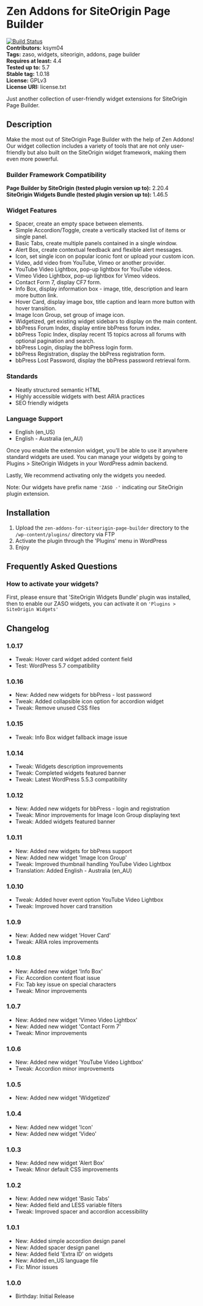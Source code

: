 # Zen Addons for SiteOrigin Page Builder

[![Build Status](https://travis-ci.org/KSym04/zen-addons-for-siteorigin-page-builder.svg?branch=master)](https://travis-ci.org/KSym04/zen-addons-for-siteorigin-page-builder)  
**Contributors:** ksym04  
**Tags:** zaso, widgets, siteorigin, addons, page builder  
**Requires at least:** 4.4  
**Tested up to:** 5.7  
**Stable tag:** 1.0.18  
**License:** GPLv3  
**License URI:** license.txt

Just another collection of user-friendly widget extensions for SiteOrigin Page Builder.

## Description

Make the most out of SiteOrigin Page Builder with the help of Zen Addons! Our widget collection includes a variety of tools that are not only user-friendly but also built on the SiteOrigin widget framework, making them even more powerful.

### Builder Framework Compatibility

**Page Builder by SiteOrigin (tested plugin version up to):** 2.20.4  
**SiteOrigin Widgets Bundle (tested plugin version up to):** 1.46.5

### Widget Features

- Spacer, create an empty space between elements.
- Simple Accordion/Toggle, create a vertically stacked list of items or single panel.
- Basic Tabs, create multiple panels contained in a single window.
- Alert Box, create contextual feedback and flexible alert messages.
- Icon, set single icon on popular iconic font or upload your custom icon.
- Video, add video from YouTube, Vimeo or another provider.
- YouTube Video Lightbox, pop-up lightbox for YouTube videos.
- Vimeo Video Lightbox, pop-up lightbox for Vimeo videos.
- Contact Form 7, display CF7 form.
- Info Box, display information box - image, title, description and learn more button link.
- Hover Card, display image box, title caption and learn more button with hover transition.
- Image Icon Group, set group of image icon.
- Widgetized, get existing widget sidebars to display on the main content.
- bbPress Forum Index, display entire bbPress forum index.
- bbPress Topic Index, display recent 15 topics across all forums with optional pagination and search.
- bbPress Login, display the bbPress login form.
- bbPress Registration, display the bbPress registration form.
- bbPress Lost Password, display the bbPress password retrieval form.

### Standards

- Neatly structured semantic HTML
- Highly accessible widgets with best ARIA practices
- SEO friendly widgets

### Language Support

- English (en_US)
- English - Australia (en_AU)

Once you enable the extension widget, you’ll be able to use it anywhere standard widgets are used. You can manage your widgets by going to Plugins > SiteOrigin Widgets in your WordPress admin backend.

Lastly, We recommend activating only the widgets you needed.

Note: Our widgets have prefix name `'ZASO -'` indicating our SiteOrigin plugin extension.

## Installation

1. Upload the `zen-addons-for-siteorigin-page-builder` directory to the `/wp-content/plugins/` directory via FTP
2. Activate the plugin through the 'Plugins' menu in WordPress
3. Enjoy

## Frequently Asked Questions

### How to activate your widgets?

First, please ensure that 'SiteOrigin Widgets Bundle' plugin was installed, then to enable our ZASO widgets, you can activate it on `'Plugins > SiteOrigin Widgets'`

## Changelog

### 1.0.17

- Tweak: Hover card widget added content field
- Test: WordPress 5.7 compatibility

### 1.0.16

- New: Added new widgets for bbPress - lost password
- Tweak: Added collapsible icon option for accordion widget
- Tweak: Remove unused CSS files

### 1.0.15

- Tweak: Info Box widget fallback image issue

### 1.0.14

- Tweak: Widgets description improvements
- Tweak: Completed widgets featured banner
- Tweak: Latest WordPress 5.5.3 compatibility

### 1.0.12

- New: Added new widgets for bbPress - login and registration
- Tweak: Minor improvements for Image Icon Group displaying text
- Tweak: Added widgets featured banner

### 1.0.11

- New: Added new widgets for bbPress support
- New: Added new widget 'Image Icon Group'
- Tweak: Improved thumbnail handling YouTube Video Lightbox
- Translation: Added English - Australia (en_AU)

### 1.0.10

- Tweak: Added hover event option YouTube Video Lightbox
- Tweak: Improved hover card transition

### 1.0.9

- New: Added new widget 'Hover Card'
- Tweak: ARIA roles improvements

### 1.0.8

- New: Added new widget 'Info Box'
- Fix: Accordion content float issue
- Fix: Tab key issue on special characters
- Tweak: Minor improvements

### 1.0.7

- New: Added new widget 'Vimeo Video Lightbox'
- New: Added new widget 'Contact Form 7'
- Tweak: Minor improvements

### 1.0.6

- New: Added new widget 'YouTube Video Lightbox'
- Tweak: Accordion minor improvements

### 1.0.5

- New: Added new widget 'Widgetized'

### 1.0.4

- New: Added new widget 'Icon'
- New: Added new widget 'Video'

### 1.0.3

- New: Added new widget 'Alert Box'
- Tweak: Minor default CSS improvements

### 1.0.2

- New: Added new widget 'Basic Tabs'
- New: Added field and LESS variable filters
- Tweak: Improved spacer and accordion accessibility

### 1.0.1

- New: Added simple accordion design panel
- New: Added spacer design panel
- New: Added field 'Extra ID' on widgets
- New: Added en_US language file
- Fix: Minor issues

### 1.0.0

- Birthday: Initial Release
